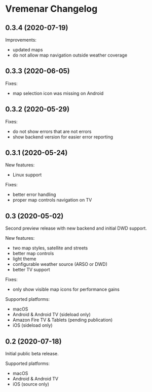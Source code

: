 # Vremenar Changelog

## 0.3.4 (2020-07-19)

Improvements:
- updated maps
- do not allow map navigation outside weather coverage

## 0.3.3 (2020-06-05)

Fixes:
- map selection icon was missing on Android

## 0.3.2 (2020-05-29)

Fixes:
- do not show errors that are not errors
- show backend version for easier error reporting

## 0.3.1 (2020-05-24)

New features:
- Linux support

Fixes:
- better error handling
- proper map controls navigation on TV

## 0.3 (2020-05-02)

Second preview release with new backend and initial DWD support.

New features:
- two map styles, satellite and streets
- better map controls
- light theme
- configurable weather source (ARSO or DWD)
- better TV support

Fixes:
- only show visible map icons for performance gains

Supported platforms:
- macOS
- Android & Android TV (sideload only)
- Amazon Fire TV & Tablets (pending publication)
- iOS (sideload only)

## 0.2 (2020-07-18)

Initial public beta release.

Supported platforms:
- macOS
- Android & Android TV
- iOS (source only)
